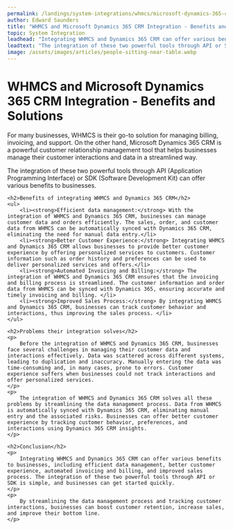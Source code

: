 ```yaml
---
permalink: /landings/system-integrations/whmcs/microsoft-dynamics-365-crm
author: Edward Saunders
title: "WHMCS and Microsoft Dynamics 365 CRM Integration - Benefits and Solutions"
topic: System Integration
leadhead: "Integrating WHMCS and Dynamics 365 CRM can offer various benefits to businesses, including efficient data management, better customer experience, automated invoicing and billing, and improved sales process"
leadtext: "The integration of these two powerful tools through API or SDK is simple, and businesses can get started quickly."
image: /assets/images/articles/people-sitting-near-table.webp
---
```

<div class="arttext">	<h1>WHMCS and Microsoft Dynamics 365 CRM Integration - Benefits and Solutions</h1>
	<p>
		For many businesses, WHMCS is their go-to solution for managing billing, invoicing, and support. On the other hand, Microsoft Dynamics 365 CRM is a powerful customer relationship management tool that helps businesses manage their customer interactions and data in a streamlined way. 
	</p>
	<p>
		The integration of these two powerful tools through API (Application Programming Interface) or SDK (Software Development Kit) can offer various benefits to businesses. 
	</p>

	<h2>Benefits of integrating WHMCS and Dynamics 365 CRM</h2>
	<ul>
		<li><strong>Efficient data management:</strong> With the integration of WHMCS and Dynamics 365 CRM, businesses can manage customer data and orders efficiently. The sales, order, and customer data from WHMCS can be automatically synced with Dynamics 365 CRM, eliminating the need for manual data entry.</li>
		<li><strong>Better Customer Experience:</strong> Integrating WHMCS and Dynamics 365 CRM allows businesses to provide better customer experience by offering personalized services to customers. Customer information such as order history and preferences can be used to deliver personalized services and offers.</li>
		<li><strong>Automated Invoicing and Billing:</strong> The integration of WHMCS and Dynamics 365 CRM ensures that the invoicing and billing process is streamlined. The customer information and order data from WHMCS can be synced with Dynamics 365, ensuring accurate and timely invoicing and billing. </li>
		<li><strong>Improved Sales Process:</strong> By integrating WHMCS and Dynamics 365 CRM, businesses can track customer behavior and interactions, thus improving the sales process. </li>
	</ul>

	<h2>Problems their integration solves</h2>
	<p>
		Before the integration of WHMCS and Dynamics 365 CRM, businesses face several challenges in managing their customer data and interactions effectively. Data was scattered across different systems, leading to duplication and inaccuracy. Manually entering the data was time-consuming and, in many cases, prone to errors. Customer experience suffers when businesses could not track interactions and offer personalized services.
	</p>
	<p>
		The integration of WHMCS and Dynamics 365 CRM solves all these problems by streamlining the data management process. Data from WHMCS is automatically synced with Dynamics 365 CRM, eliminating manual entry and the associated risks. Businesses can offer better customer experience by tracking customer behavior, preferences, and interactions using Dynamics 365 CRM insights. 
	</p>

	<h2>Conclusion</h2>
	<p>
		Integrating WHMCS and Dynamics 365 CRM can offer various benefits to businesses, including efficient data management, better customer experience, automated invoicing and billing, and improved sales process. The integration of these two powerful tools through API or SDK is simple, and businesses can get started quickly. 
	</p>
	<p>
		By streamlining the data management process and tracking customer interactions, businesses can boost customer retention, increase sales, and improve their bottom line. 
	</p>

</div>